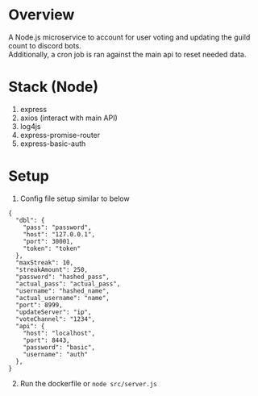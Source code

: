 # Overview
A Node.js microservice to account for user voting and updating the guild count to discord bots. \
Additionally, a cron job is ran against the main api to reset needed data.

# Stack (Node)
1. express
2. axios (interact with main API)
3. log4js
4. express-promise-router
5. express-basic-auth

# Setup
1. Config file setup similar to below
```
{
  "dbl": {
    "pass": "password",
    "host": "127.0.0.1",
    "port": 30001,
    "token": "token"
  },
  "maxStreak": 10,
  "streakAmount": 250,
  "password": "hashed_pass",
  "actual_pass": "actual_pass",
  "username": "hashed_name",
  "actual_username": "name",
  "port": 8999,
  "updateServer": "ip",
  "voteChannel": "1234",
  "api": {
    "host": "localhost",
    "port": 8443,
    "password": "basic",
    "username": "auth"
  },
}
```
2. Run the dockerfile or `node src/server.js`
